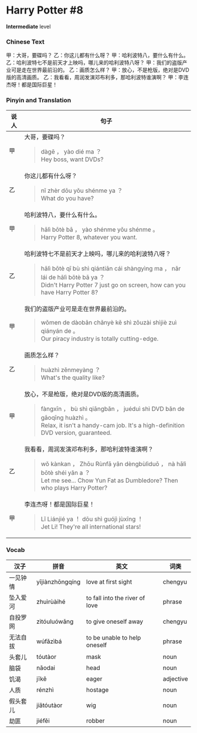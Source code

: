 # Harry Potter #8
**Intermediate** level
### Chinese Text
甲：大哥，要碟吗？
乙：你这儿都有什么呀？
甲：哈利波特八，要什么有什么。
乙：哈利波特七不是前天才上映吗，哪儿来的哈利波特八呀？
甲：我们的盗版产业可是走在世界最前沿的。
乙：画质怎么样？
甲：放心，不是枪版，绝对是DVD版的高清画质。
乙：我看看，周润发演邓布利多，那哈利波特谁演啊？
甲：李连杰呀！都是国际巨星！

### Pinyin and Translation
|说人|句子|
|----|----|
|甲|大哥，要碟吗？<blockquote>dàgē ， yào dié ma ？<br />Hey boss, want DVDs?</blockquote>|
|乙|你这儿都有什么呀？<blockquote>nǐ zhèr dōu yǒu shénme ya ？<br />What do you have?</blockquote>|
|甲|哈利波特八，要什么有什么。<blockquote>hālì bōtè bā ， yào shénme yǒu shénme 。<br />Harry Potter 8, whatever you want.</blockquote>|
|乙|哈利波特七不是前天才上映吗，哪儿来的哈利波特八呀？<blockquote>hālì bōtè qī bù shì qiántiān cái shàngyìng ma ， nǎr lái de hālì bōtè bā ya ？<br />Didn't Harry Potter 7 just go on screen, how can you have Harry Potter 8?</blockquote>|
|甲|我们的盗版产业可是走在世界最前沿的。<blockquote>wǒmen de dàobǎn chǎnyè kě shì zǒuzài shìjiè zuì qiányán de 。<br />Our piracy industry is totally cutting-edge.</blockquote>|
|乙|画质怎么样？<blockquote>huàzhì zěnmeyàng ？<br />What's the quality like?</blockquote>|
|甲|放心，不是枪版，绝对是DVD版的高清画质。<blockquote>fàngxīn ， bù shì qiāngbǎn ， juéduì shì DVD bǎn de gāoqīng huàzhì 。<br />Relax, it isn't a handy-cam job. It's a high-definition DVD version, guaranteed.</blockquote>|
|乙|我看看，周润发演邓布利多，那哈利波特谁演啊？<blockquote>wǒ kànkan ， Zhōu Rùnfā yǎn dèngbùlìduō ， nà hālì bōtè shéi yǎn a ？<br />Let me see... Chow Yun Fat as Dumbledore? Then who plays Harry Potter?</blockquote>|
|甲|李连杰呀！都是国际巨星！<blockquote>Lǐ Liánjié ya ！ dōu shì guójì jùxīng ！<br />Jet Li! They're all international stars!</blockquote>|
### Vocab
|汉子|拼音|英文|词类|
|----|----|----|----|
|一见钟情|yījiànzhōngqíng|love at first sight|chengyu|
|坠入爱河|zhuìrùàihé|to fall into the river of love|phrase|
|自投罗网|zìtóuluówǎng|to give oneself away|chengyu|
|无法自拔|wúfǎzìbá|to be unable to help oneself|phrase|
|头套儿|tóutàor|mask|noun|
|脑袋|nǎodai|head|noun|
|饥渴|jīkě|eager|adjective|
|人质|rénzhì|hostage|noun|
|假头套儿|jiǎtóutàor|wig|noun|
|劫匪|jiéfěi|robber|noun|